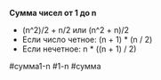 **Сумма чисел от 1 до n** 
- (n^2)/2 + n/2 или (n^2 + n)/2
- Если число четное: (n + 1) * (n / 2)
- Если нечетное: n * ((n + 1) / 2)

#сумма1-n #1-n #сумма